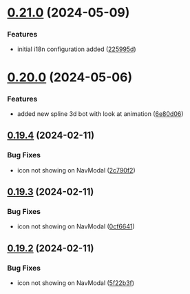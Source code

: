 # [0.21.0](https://github.com/henrynoowah/blog/compare/v0.20.0...v0.21.0) (2024-05-09)


### Features

* initial i18n configuration added ([225995d](https://github.com/henrynoowah/blog/commit/225995d2f80a6229e6ac7357763e2101fb9c5958))



# [0.20.0](https://github.com/henrynoowah/blog/compare/v0.19.4...v0.20.0) (2024-05-06)


### Features

* added new spline 3d bot with look at animation ([6e80d06](https://github.com/henrynoowah/blog/commit/6e80d064f487a5431609fe7d75f7f8fd2438480d))



## [0.19.4](https://github.com/henrynoowah/blog/compare/v0.19.3...v0.19.4) (2024-02-11)


### Bug Fixes

* icon not showing on NavModal ([2c790f2](https://github.com/henrynoowah/blog/commit/2c790f2fc94fbf3b460c0637ff7eac79226ede28))



## [0.19.3](https://github.com/henrynoowah/blog/compare/v0.19.2...v0.19.3) (2024-02-11)


### Bug Fixes

* icon not showing on NavModal ([0cf6641](https://github.com/henrynoowah/blog/commit/0cf664188ba64a77facadf775c264ddcc8023e06))



## [0.19.2](https://github.com/henrynoowah/blog/compare/v0.19.1...v0.19.2) (2024-02-11)


### Bug Fixes

* icon not showing on NavModal ([5f22b3f](https://github.com/henrynoowah/blog/commit/5f22b3f3b92c4dc6804aa524054ab30bc38acc20))



